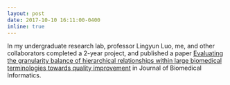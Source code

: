 ```yaml
---
layout: post
date: 2017-10-10 16:11:00-0400
inline: true
---
```


In my undergraduate research lab, professor Lingyun Luo, me, and other collaborators completed a 2-year project, and published a paper [Evaluating the granularity balance of hierarchical relationships within large biomedical terminologies towards quality improvement](https://www.sciencedirect.com/science/article/pii/S1532046417302204) in Journal of Biomedical Informatics. 